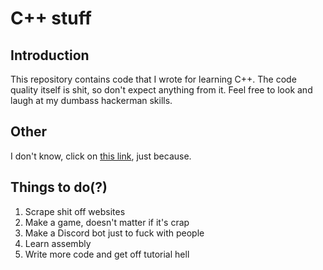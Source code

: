 # C++ stuff

## Introduction
This repository contains code that I wrote for learning C++. The code quality itself is shit, so don't expect anything from it. Feel free to look and laugh at my dumbass hackerman skills.

## Other
I don't know, click on [this link](https://www.youtube.com/watch?v=MAlSjtxy5ak), just because.

## Things to do(?)
1. Scrape shit off websites
2. Make a game, doesn't matter if it's crap
3. Make a Discord bot just to fuck with people
4. Learn assembly
5. Write more code and get off tutorial hell